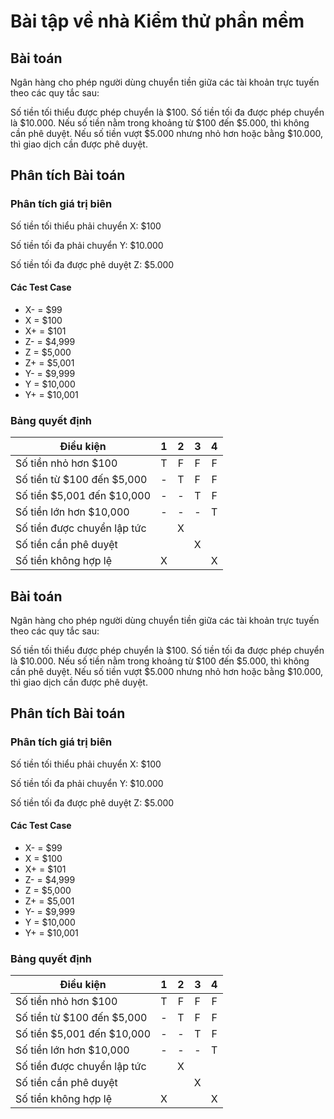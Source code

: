 ﻿# Bài tập về nhà Kiểm thử phần mềm

## Bài toán

Ngân hàng cho phép người dùng chuyển tiền giữa các tài khoản trực tuyến theo các quy tắc sau:

Số tiền tối thiểu được phép chuyển là $100.
Số tiền tối đa được phép chuyển là $10.000.
Nếu số tiền nằm trong khoảng từ $100 đến $5.000, thì không cần phê duyệt.
Nếu số tiền vượt $5.000 nhưng nhỏ hơn hoặc bằng $10.000, thì giao dịch cần được phê duyệt.


## Phân tích Bài toán
### Phân tích giá trị biên

Số tiền tối thiểu phải chuyển X: $100

Số tiền tối đa phải chuyển Y: $10.000

Số tiền tối đa được phê duyệt Z: $5.000

#### Các Test Case

* X- = $99 
* X = $100 
* X+ = $101 
* Z- = $4,999 
* Z = $5,000 
* Z+ = $5,001 
* Y- = $9,999 
* Y = $10,000 
* Y+ = $10,001


### Bảng quyết định

| Điều kiện                                    | 1 | 2 | 3 | 4 |
|----------------------------------------------|:-:|:-:|:-:|:-:|
| Số tiền nhỏ hơn $100                         | T | F | F | F |
| Số tiền từ $100 đến $5,000                   | - | T | F | F |
| Số tiền $5,001 đến $10,000                   | - | - | T | F |
| Số tiền lớn hơn $10,000                      | - | - | - | T |
| Số tiền được chuyển lập tức                  |   | X |   |   |
| Số tiền cần phê duyệt                        |   |   | X |   |
| Số tiền không hợp lệ                         | X |   |   | X |﻿# Bài tập về nhà Kiểm thử phần mềm

## Bài toán

Ngân hàng cho phép người dùng chuyển tiền giữa các tài khoản trực tuyến theo các quy tắc sau:

Số tiền tối thiểu được phép chuyển là $100.
Số tiền tối đa được phép chuyển là $10.000.
Nếu số tiền nằm trong khoảng từ $100 đến $5.000, thì không cần phê duyệt.
Nếu số tiền vượt $5.000 nhưng nhỏ hơn hoặc bằng $10.000, thì giao dịch cần được phê duyệt.


## Phân tích Bài toán
### Phân tích giá trị biên

Số tiền tối thiểu phải chuyển X: $100

Số tiền tối đa phải chuyển Y: $10.000

Số tiền tối đa được phê duyệt Z: $5.000

#### Các Test Case

* X- = $99 
* X = $100 
* X+ = $101 
* Z- = $4,999 
* Z = $5,000 
* Z+ = $5,001 
* Y- = $9,999 
* Y = $10,000 
* Y+ = $10,001


### Bảng quyết định

| Điều kiện                                    | 1 | 2 | 3 | 4 |
|----------------------------------------------|:-:|:-:|:-:|:-:|
| Số tiền nhỏ hơn $100                         | T | F | F | F |
| Số tiền từ $100 đến $5,000                   | - | T | F | F |
| Số tiền $5,001 đến $10,000                   | - | - | T | F |
| Số tiền lớn hơn $10,000                      | - | - | - | T |
| Số tiền được chuyển lập tức                  |   | X |   |   |
| Số tiền cần phê duyệt                        |   |   | X |   |
| Số tiền không hợp lệ                         | X |   |   | X |
